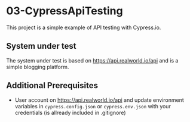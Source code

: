 # 03-CypressApiTesting
This project is a simple example of API testing with Cypress.io.

## System under test
The system under test is based on https://api.realworld.io/api and is a simple blogging platform.

## Additional Prerequisites
- User account on https://api.realworld.io/api and update environment variables in `cypress.config.json` or `cypress.env.json` with your credentials (is allready included in .gitignore)


